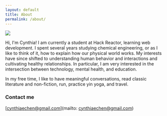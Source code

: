 ```yaml
---
layout: default
title: About
permalink: /about/
---
```


![](https://avatars3.githubusercontent.com/u/7698051?v=3&s=460)

Hi, I'm Cynthia! I am currently a student at Hack Reactor, learning web development. I spent several years studying chemical engineering, or as I like to think of it, how to explain how our physical world works. My interests have since shifted to understanding human behavior and interactions and cultivating healthy relationships. In particular, I am very interested in the intersection between technology, mental health, and education.

In my free time, I like to have meaningful conversations, read classic literature and non-fiction, run, practice yin yoga, and travel.

### Contact me

[cynthiaechen@gmail.com](mailto: cynthiaechen@gmail.com)
